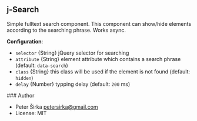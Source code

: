 ## j-Search

Simple fulltext search component. This component can show/hide elements according to the searching phrase. Works async.

__Configuration__:

- `selector` {String} jQuery selector for searching
- `attribute` {String} element attribute which contains a search phrase (default: `data-search`)
- `class` {String} this class will be used if the element is not found (default: `hidden`)
- `delay` {Number} typping delay (default: `200` ms)

### Author

- Peter Širka <petersirka@gmail.com>
- License: MIT